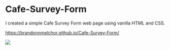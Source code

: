 # Cafe-Survey-Form

I created a simple Cafe Survey Form web page using vanilla HTML and CSS.

https://brandonnmelchor.github.io/Cafe-Survey-Form/

![](https://github.com/brandonnmelchor/FCC-Cafe-Survey/blob/main/screenshot%202.png?raw=true)
